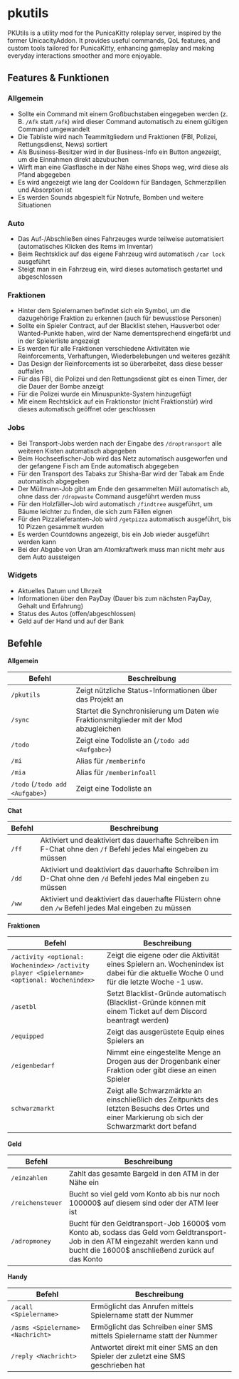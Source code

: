 # pkutils

PKUtils is a utility mod for the PunicaKitty roleplay server, inspired by the former UnicacityAddon. It provides useful commands, QoL features, and custom tools tailored for PunicaKitty, enhancing gameplay and making everyday interactions smoother and more enjoyable.

## Features & Funktionen

### Allgemein
- Sollte ein Command mit einem Großbuchstaben eingegeben werden (z. B. `/Afk` statt `/afk`) wird dieser Command automatisch zu einem gültigen Command umgewandelt
- Die Tabliste wird nach Teammitgliedern und Fraktionen (FBI, Polizei, Rettungsdienst, News) sortiert
- Als Business-Besitzer wird in der Business-Info ein Button angezeigt, um die Einnahmen direkt abzubuchen
- Wirft man eine Glasflasche in der Nähe eines Shops weg, wird diese als Pfand abgegeben
- Es wird angezeigt wie lang der Cooldown für Bandagen, Schmerzpillen und Absorption ist
- Es werden Sounds abgespielt für Notrufe, Bomben und weitere Situationen

### Auto
- Das Auf-/Abschließen eines Fahrzeuges wurde teilweise automatisiert (automatisches Klicken des Items im Inventar)
- Beim Rechtsklick auf das eigene Fahrzeug wird automatisch `/car lock` ausgeführt
- Steigt man in ein Fahrzeug ein, wird dieses automatisch gestartet und abgeschlossen

### Fraktionen
- Hinter dem Spielernamen befindet sich ein Symbol, um die dazugehörige Fraktion zu erkennen (auch für bewusstlose Personen)
- Sollte ein Spieler Contract, auf der Blacklist stehen, Hausverbot oder Wanted-Punkte haben, wird der Name dementsprechend eingefärbt und in der Spielerliste angezeigt
- Es werden für alle Fraktionen verschiedene Aktivitäten wie Reinforcements, Verhaftungen, Wiederbelebungen und weiteres gezählt
- Das Design der Reinforcements ist so überarbeitet, dass diese besser auffallen
- Für das FBI, die Polizei und den Rettungsdienst gibt es einen Timer, der die Dauer der Bombe anzeigt
- Für die Polizei wurde ein Minuspunkte-System hinzugefügt
- Mit einem Rechtsklick auf ein Fraktionstor (nicht Fraktionstür) wird dieses automatisch geöffnet oder geschlossen

### Jobs
- Bei Transport-Jobs werden nach der Eingabe des `/droptransport` alle weiteren Kisten automatisch abgegeben
- Beim Hochseefischer-Job wird das Netz automatisch ausgeworfen und der gefangene Fisch am Ende automatisch abgegeben
- Für den Transport des Tabaks zur Shisha-Bar wird der Tabak am Ende automatisch abgegeben
- Der Müllmann-Job gibt am Ende den gesammelten Müll automatisch ab, ohne dass der `/dropwaste` Command ausgeführt werden muss
- Für den Holzfäller-Job wird automatisch `/findtree` ausgeführt, um Bäume leichter zu finden, die sich zum Fällen eignen
- Für den Pizzalieferanten-Job wird `/getpizza` automatisch ausgeführt, bis 10 Pizzen gesammelt wurden
- Es werden Countdowns angezeigt, bis ein Job wieder ausgeführt werden kann
- Bei der Abgabe von Uran am Atomkraftwerk muss man nicht mehr aus dem Auto aussteigen

### Widgets
- Aktuelles Datum und Uhrzeit
- Informationen über den PayDay (Dauer bis zum nächsten PayDay, Gehalt und Erfahrung)
- Status des Autos (offen/abgeschlossen)
- Geld auf der Hand und auf der Bank

## Befehle

**Allgemein**

| Befehl                           | Beschreibung                                                                           |
|----------------------------------|----------------------------------------------------------------------------------------|
| `/pkutils`                       | Zeigt nützliche Status-Informationen über das Projekt an                               |
| `/sync`                          | Startet die Synchronisierung um Daten wie Fraktionsmitglieder mit der Mod abzugleichen |
| `/todo`                          | Zeigt eine Todoliste an (`/todo add <Aufgabe>`)                                        |
| `/mi`                            | Alias für `/memberinfo`                                                                |
| `/mia`                           | Alias für `/memberinfoall`                                                             |
| `/todo`  (`/todo add <Aufgabe>`) | Zeigt eine Todoliste an                                                                |

**Chat**

| Befehl | Beschreibung                                                                                                   |
|--------|----------------------------------------------------------------------------------------------------------------|
| `/ff`  | Aktiviert und deaktiviert das dauerhafte Schreiben im F-Chat ohne den `/f` Befehl jedes Mal eingeben zu müssen |
| `/dd`  | Aktiviert und deaktiviert das dauerhafte Schreiben im D-Chat ohne den `/d` Befehl jedes Mal eingeben zu müssen |
| `/ww`  | Aktiviert und deaktiviert das dauerhafte Flüstern ohne den `/w` Befehl jedes Mal eingeben zu müssen            |

**Fraktionen**

| Befehl                                                                                       | Beschreibung                                                                                                                                      |
|----------------------------------------------------------------------------------------------|---------------------------------------------------------------------------------------------------------------------------------------------------|
| `/activity <optional: Wochenindex>` `/activity player <Spielername> <optional: Wochenindex>` | Zeigt die eigene oder die Aktivität eines Spielern an. Wochenindex ist dabei für die aktuelle Woche 0 und für die letzte Woche -1 usw.            |
| `/asetbl`                                                                                    | Setzt Blacklist-Gründe automatisch (Blacklist-Gründe können mit einem Ticket auf dem Discord beantragt werden)                                    |
| `/equipped`                                                                                  | Zeigt das ausgerüstete Equip eines Spielers an                                                                                                    |
| `/eigenbedarf`                                                                               | Nimmt eine eingestellte Menge an Drogen aus der Drogenbank einer Fraktion oder gibt diese an einen Spieler                                        |
| `schwarzmarkt`                                                                               | Zeigt alle Schwarzmärkte an einschließlich des Zeitpunkts des letzten Besuchs des Ortes und einer Markierung ob sich der Schwarzmarkt dort befand |

**Geld**

| Befehl           | Beschreibung                                                                                                                                                                         |
|------------------|--------------------------------------------------------------------------------------------------------------------------------------------------------------------------------------|
| `/einzahlen`     | Zahlt das gesamte Bargeld in den ATM in der Nähe ein                                                                                                                                 |
| `/reichensteuer` | Bucht so viel geld vom Konto ab bis nur noch 100000$ auf diesem sind oder der ATM leer ist                                                                                           |
| `/adropmoney`    | Bucht für den Geldtransport-Job 16000\$ vom Konto ab, sodass das Geld vom Geldtransport-Job in den ATM eingezahlt werden kann und bucht die 16000$ anschließend zurück auf das Konto |

**Handy**

| Befehl                            | Beschreibung                                                                       |
|-----------------------------------|------------------------------------------------------------------------------------|
| `/acall <Spielername>`            | Ermöglicht das Anrufen mittels Spielername statt der Nummer                        |
| `/asms <Spielername> <Nachricht>` | Ermöglicht das Schreiben einer SMS mittels Spielername statt der Nummer            |
| `/reply <Nachricht>`              | Antwortet direkt mit einer SMS an den Spieler der zuletzt eine SMS geschrieben hat |
